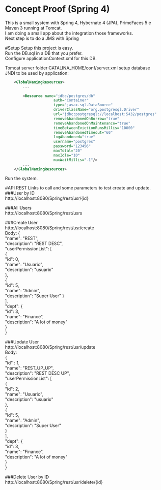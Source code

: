 # Concept Proof (Spring 4)
This is a small system with Spring 4, Hybernate 4 (JPA), PrimeFaces 5 e Maven 3 running at Tomcat.   
I am doing a small app about the integration those frameworks.   
Next step is to do a JMS with Spring

#Setup
Setup this project is easy.   
Run the DB.sql in a DB that you prefer.   
Configure applicationContext.xml for this DB.   


Tomcat server folder CATALINA_HOME/conf/server.xml setup database JNDI to be used by application:

```xml
    <GlobalNamingResources>
        ...
                      
        <Resource name="jdbc/postgres/db" 
                      auth="Container"
                      type="javax.sql.DataSource"
                      driverClassName="org.postgresql.Driver"
                      url="jdbc:postgresql://localhost:5432/postgres"
                      removeAbandonedOnBorrow="true"
                      removeAbandonedOnMaintenance="true"
                      timeBetweenEvictionRunsMillis="10000"
                      removeAbandonedTimeout="60"
                      logAbandoned="true"
                      username="postgres" 
                      password="123456"
                      maxTotal="20"
                      maxIdle="10"
                      maxWaitMillis="-1"/>
        ...
    </GlobalNamingResources>
```

Run the system.

#API REST
Links to call and some parameters to test create and update.   
###User by ID   
http://localhost:8080/Spring/rest/usr/{id}

###All Users   
http://localhost:8080/Spring/rest/usrs

###Create User   
http://localhost:8080/Spring/rest/usr/create   
Body:
{   
   "name": "REST",   
   "description": "REST DESC",   
   "userPermissionList":    [   
            {   
         "id": 0,   
         "name": "Usuario",   
         "description": "usuario"   
      },   
            {   
         "id": 5,   
         "name": "Admin",   
         "description": "Super User"  }   
   ],   
   "dept":    {   
      "id": 3,   
      "name": "Finance",   
      "description": "A lot of money"   
   }   
}   

###Update User   
http://localhost:8080/Spring/rest/usr/update   
Body:   
{   
	"id" : 1,   
   "name": "REST_UP_UP",   
   "description": "REST DESC UP",   
   "userPermissionList":    [   
            {   
         "id": 2,   
         "name": "Usuario",   
         "description": "usuario"   
      },   
            {   
         "id": 5,   
         "name": "Admin",   
         "description": "Super User"   
      }   
   ],   
   "dept":    {   
      "id": 3,   
      "name": "Finance",   
      "description": "A lot of money"   
   }   
}   

###Delete User by ID   
http://localhost:8080/Spring/rest/usr/delete/{id}


